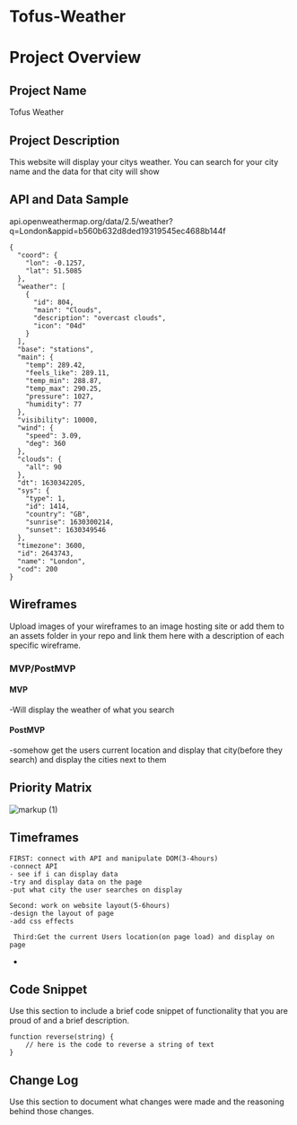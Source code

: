 # Tofus-Weather

# Project Overview

## Project Name

Tofus Weather

## Project Description
This website will display your citys weather. You can search for your city name and the data for that city will show
## API and Data Sample

api.openweathermap.org/data/2.5/weather?q=London&appid=b560b632d8ded19319545ec4688b144f
```
{
  "coord": {
    "lon": -0.1257,
    "lat": 51.5085
  },
  "weather": [
    {
      "id": 804,
      "main": "Clouds",
      "description": "overcast clouds",
      "icon": "04d"
    }
  ],
  "base": "stations",
  "main": {
    "temp": 289.42,
    "feels_like": 289.11,
    "temp_min": 288.87,
    "temp_max": 290.25,
    "pressure": 1027,
    "humidity": 77
  },
  "visibility": 10000,
  "wind": {
    "speed": 3.09,
    "deg": 360
  },
  "clouds": {
    "all": 90
  },
  "dt": 1630342205,
  "sys": {
    "type": 1,
    "id": 1414,
    "country": "GB",
    "sunrise": 1630300214,
    "sunset": 1630349546
  },
  "timezone": 3600,
  "id": 2643743,
  "name": "London",
  "cod": 200
}
```
## Wireframes

Upload images of your wireframes to an image hosting site or add them to an assets folder in your repo and link them here with a description of each specific wireframe.

### MVP/PostMVP


#### MVP 
-Will display the weather of what you search

#### PostMVP  

-somehow get the users current location and display that city(before they search) and display the cities next to them

## Priority Matrix

![markup (1)](https://user-images.githubusercontent.com/88213280/131382068-7c4cb9d2-e898-488b-8d2a-d48da4fb2516.jpg)

## Timeframes


	FIRST: connect with API and manipulate DOM(3-4hours)
	-connect API
	- see if i can display data
	-try and display data on the page
	-put what city the user searches on display

	Second: work on website layout(5-6hours)
	-design the layout of page
	-add css effects

	 Third:Get the current Users location(on page load) and display on page
-



## Code Snippet

Use this section to include a brief code snippet of functionality that you are proud of and a brief description.  

```
function reverse(string) {
	// here is the code to reverse a string of text
}
```

## Change Log
 Use this section to document what changes were made and the reasoning behind those changes.  
